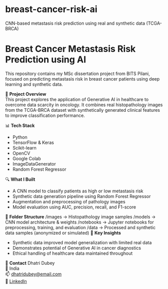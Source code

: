 # breast-cancer-risk-ai
CNN-based metastasis risk prediction using real and synthetic data (TCGA-BRCA)
# Breast Cancer Metastasis Risk Prediction using AI

This repository contains my MSc dissertation project from BITS Pilani, focused on predicting metastasis risk in breast cancer patients using deep learning and synthetic data.

🧠 **Project Overview**  
This project explores the application of Generative AI in healthcare to overcome data scarcity in oncology. It combines real histopathology images from the TCGA-BRCA dataset with synthetically generated clinical features to improve classification performance.

📊 **Tech Stack**
- Python
- TensorFlow & Keras
- Scikit-learn
- OpenCV
- Google Colab
- ImageDataGenerator
- Random Forest Regressor

🔍 **What I Built**
- A CNN model to classify patients as high or low metastasis risk
- Synthetic data generation pipeline using Random Forest Regressor
- Augmentation and preprocessing of pathology images
- Model evaluation using AUC, precision, recall, and F1-score

📂 **Folder Structure**
/images → Histopathology image samples
/models → CNN model architecture & weights
/notebooks → Jupyter notebooks for preprocessing, training, and evaluation
/data → Processed and synthetic data samples (anonymized or simulated)
📎 **Key Insights**
- Synthetic data improved model generalization with limited real data
- Demonstrates potential of Generative AI in cancer diagnostics
- Ethical handling of healthcare data maintained throughout

📧 **Contact**
Dhatri Dubey  
📍 India  
📫 dhatridubey@email.com  
🔗 [LinkedIn](https://www.linkedin.com/in/dhatri-dubey)


